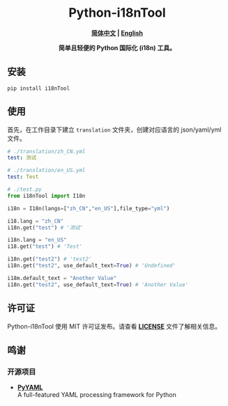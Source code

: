 <div align="center">

# Python-i18nTool
**[简体中文](./README.md) | [English](./README_en.md)**

**简单且轻便的 Python 国际化 (i18n) 工具。**
</div>

## 安装
```
pip install i18nTool
```

## 使用
首先，在工作目录下建立 `translation` 文件夹，创建对应语言的 json/yaml/yml 文件。
```yaml
# ./translation/zh_CN.yml
test: 测试

# ./translation/en_US.yml
test: Test
```

```python
# ./test.py
from i18nTool import I18n

i18n = I18n(langs=["zh_CN","en_US"],file_type="yml")

i18.lang = "zh_CN"
i18n.get("test") # '测试'

i18n.lang = "en_US"
i18.get("test") # 'Test'

i18n.get("test2") # 'test2'
i18n.get("test2", use_default_text=True) # 'Undefined'

i18m.default_text = "Another Value"
i18n.get("test2", use_default_text=True) # 'Another Value'
```

## 许可证
Python-i18nTool 使用 MIT 许可证发布。请查看 **[LICENSE](./LICENSE)** 文件了解相关信息。

## 鸣谢
### 开源项目
- **[PyYAML](https://github.com/yaml/pyyaml)**\
A full-featured YAML processing framework for Python